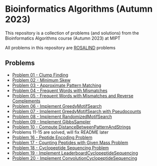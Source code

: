 # Bioinformatics Algorithms (Autumn 2023)

This repository is a collection of problems (and solutions) from the Bioinformatics Algorithms course (Autumn 2023) at MIPT

All problems in this repository are [ROSALIND](https://rosalind.info) problems

## Problems

- [Problem 01 - Clump Finding](problem-01)
- [Problem 02 - Minimum Skew](problem-02)
- [Problem 03 - Approximate Pattern Matching](problem-03)
- [Problem 04 - Frequent Words with Mismatches](problem-04)
- [Problem 05 - Frequent Words with Mismatches and Reverse Complements](problem-05)
- [Problem 06 - Implement GreedyMotifSearch](problem-06)
- [Problem 07 - Implement GreedyMotifSearch with Pseudocounts](problem-07)
- [Problem 08 - Implement RandomizedMotifSearch](problem-08)
- [Problem 09 - Implement GibbsSampler](problem-09)
- [Problem 10 - Compute DistanceBetweenPatternAndStrings](problem-10)
- Problems 11-15 are solved, will fix README later
- [Problem 16 - Peptide Encoding Problem](problem-16)
- [Problem 17 - Counting Peptides with Given Mass Problem](problem-17)
- [Problem 18 - Cyclopeptide Sequencing Problem](problem-18)
- [Problem 19 - Implement LeaderboardCyclopeptideSequencing](problem-19)
- [Problem 20 - Implement ConvolutionCyclopeptideSequencing](problem-20)
